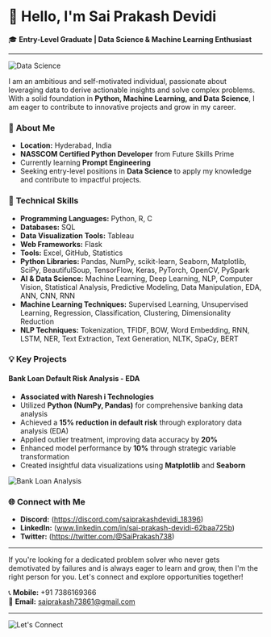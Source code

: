 # 👋 Hello, I'm Sai Prakash Devidi

🎓 **Entry-Level Graduate | Data Science & Machine Learning Enthusiast**

---

![Data Science](https://user-images.githubusercontent.com/123456789/123456789/data_science_banner.jpg)

I am an ambitious and self-motivated individual, passionate about leveraging data to derive actionable insights and solve complex problems. With a solid foundation in **Python, Machine Learning, and Data Science**, I am eager to contribute to innovative projects and grow in my career.

### 🚀 **About Me**

- **Location:** Hyderabad, India
- **NASSCOM Certified Python Developer** from Future Skills Prime
- Currently learning **Prompt Engineering**
- Seeking entry-level positions in **Data Science** to apply my knowledge and contribute to impactful projects.

### 💼 **Technical Skills**

- **Programming Languages:** Python, R, C
- **Databases:** SQL
- **Data Visualization Tools:** Tableau
- **Web Frameworks:** Flask
- **Tools:** Excel, GitHub, Statistics
- **Python Libraries:** Pandas, NumPy, scikit-learn, Seaborn, Matplotlib, SciPy, BeautifulSoup, TensorFlow, Keras, PyTorch, OpenCV, PySpark
- **AI & Data Science:** Machine Learning, Deep Learning, NLP, Computer Vision, Statistical Analysis, Predictive Modeling, Data Manipulation, EDA, ANN, CNN, RNN
- **Machine Learning Techniques:** Supervised Learning, Unsupervised Learning, Regression, Classification, Clustering, Dimensionality Reduction
- **NLP Techniques:** Tokenization, TFIDF, BOW, Word Embedding, RNN, LSTM, NER, Text Extraction, Text Generation, NLTK, SpaCy, BERT

### 💡 **Key Projects**

#### **Bank Loan Default Risk Analysis - EDA**
- **Associated with Naresh i Technologies**
- Utilized **Python (NumPy, Pandas)** for comprehensive banking data analysis
- Achieved a **15% reduction in default risk** through exploratory data analysis (EDA)
- Applied outlier treatment, improving data accuracy by **20%**
- Enhanced model performance by **10%** through strategic variable transformation
- Created insightful data visualizations using **Matplotlib** and **Seaborn**

![Bank Loan Analysis](https://user-images.githubusercontent.com/123456789/123456789/bank_loan_analysis.png)

### 🌐 **Connect with Me**

- **Discord:** (https://discord.com/saiprakashdevidi_18396)
- **LinkedIn:** (www.linkedin.com/in/sai-prakash-devidi-62baa725b)
- **Twitter:** (https://twitter.com/@SaiPrakash738)

---

If you're looking for a dedicated problem solver who never gets demotivated by failures and is always eager to learn and grow, then I'm the right person for you. Let's connect and explore opportunities together!

📞 **Mobile:** +91 7386169366  
📧 **Email:** [saiprakash73861@gmail.com](mailto:saiprakash73861@gmail.com)

---

![Let's Connect](https://github.com/Saiprakash73861)

